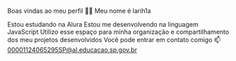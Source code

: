 Boas vindas ao meu perfil 💙💙
Meu nome é larih1a

Estou estudando na Alura
Estou me desenvolvendo na linguagem JavaScript
Utilizo esse espaço para minha organização e compartilhamento dos meu projetos desenvolvidos
Você pode entrar em contato comigo 📫
00001124065295SP@al.educacao.sp.gov.br


